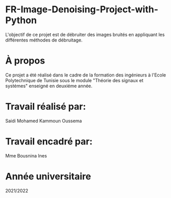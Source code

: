 # FR-Image-Denoising-Project-with-Python
L'objectif de ce projet est de débruiter des images bruités en appliquant les différentes méthodes de débruitage.

# À propos
Ce projet a été réalisé dans le cadre de la formation des ingénieurs à l'Ecole Polytechnique de Tunisie sous le module "Théorie des signaux et systémes" enseigné en deuxiéme année.

# Travail réalisé par:
Saidi Mohamed
Kammoun Oussema

# Travail encadré par:
Mme Bousnina Ines
# Année universitaire
2021/2022
